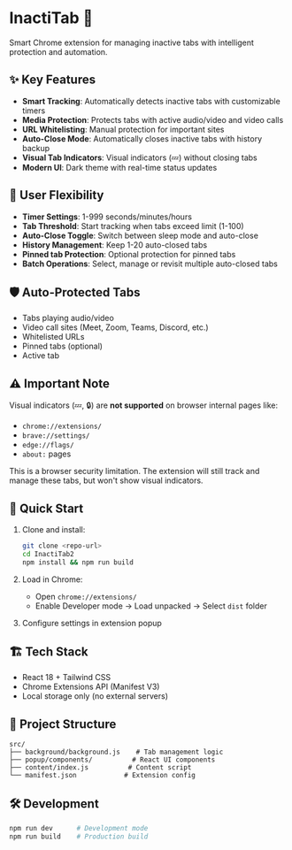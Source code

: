 # InactiTab 🚀

Smart Chrome extension for managing inactive tabs with intelligent protection and automation.

## ✨ Key Features

- **Smart Tracking**: Automatically detects inactive tabs with customizable timers
- **Media Protection**: Protects tabs with active audio/video and video calls
- **URL Whitelisting**: Manual protection for important sites
- **Auto-Close Mode**: Automatically closes inactive tabs with history backup
- **Visual Tab Indicators**: Visual indicators (💤) without closing tabs
- **Modern UI**: Dark theme with real-time status updates

## 🔧 User Flexibility

- **Timer Settings**: 1-999 seconds/minutes/hours
- **Tab Threshold**: Start tracking when tabs exceed limit (1-100)
- **Auto-Close Toggle**: Switch between sleep mode and auto-close
- **History Management**: Keep 1-20 auto-closed tabs
- **Pinned tab Protection**: Optional protection for pinned tabs
- **Batch Operations**: Select, manage or revisit multiple auto-closed tabs

## 🛡️ Auto-Protected Tabs

- Tabs playing audio/video
- Video call sites (Meet, Zoom, Teams, Discord, etc.)
- Whitelisted URLs
- Pinned tabs (optional)
- Active tab

## ⚠️ Important Note

Visual indicators (💤, 🔒) are **not supported** on browser internal pages like:

- `chrome://extensions/`
- `brave://settings/`
- `edge://flags/`
- `about:` pages

This is a browser security limitation. The extension will still track and manage these tabs, but won't show visual indicators.

## 🚀 Quick Start

1. Clone and install:

   ```bash
   git clone <repo-url>
   cd InactiTab2
   npm install && npm run build
   ```

2. Load in Chrome:

   - Open `chrome://extensions/`
   - Enable Developer mode → Load unpacked → Select `dist` folder

3. Configure settings in extension popup

## 🏗️ Tech Stack

- React 18 + Tailwind CSS
- Chrome Extensions API (Manifest V3)
- Local storage only (no external servers)

## 📁 Project Structure

```
src/
├── background/background.js    # Tab management logic
├── popup/components/          # React UI components
├── content/index.js          # Content script
└── manifest.json            # Extension config
```

## 🛠️ Development

```bash
npm run dev      # Development mode
npm run build    # Production build
```
